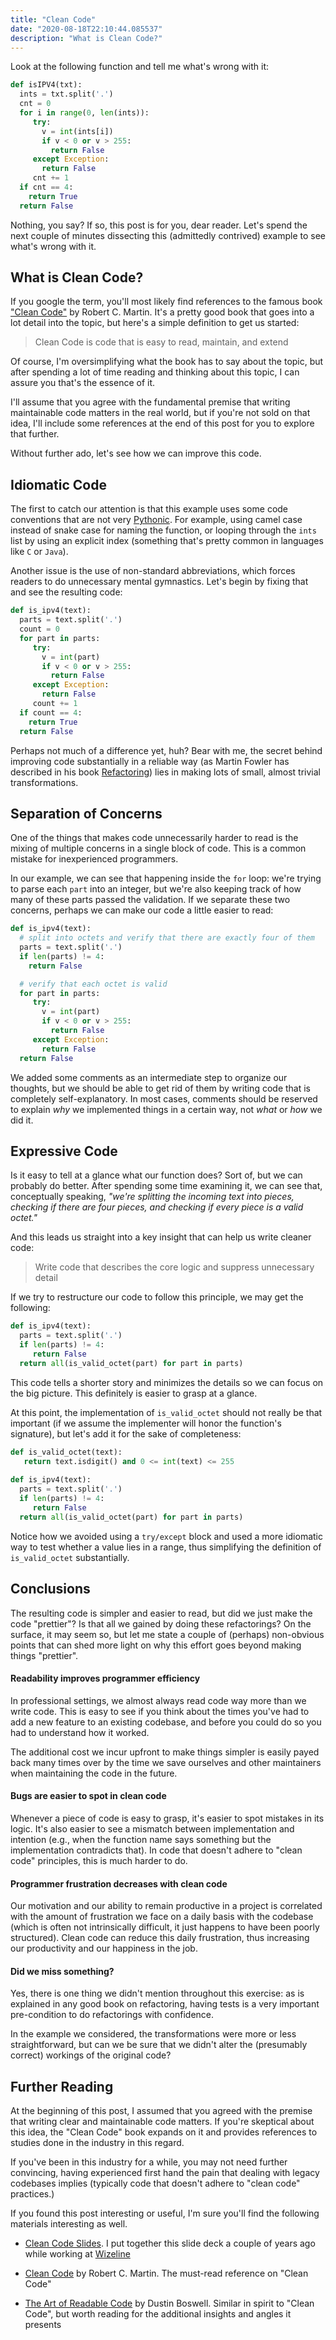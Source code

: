```yaml
---
title: "Clean Code"
date: "2020-08-18T22:10:44.085537"
description: "What is Clean Code?"
---
```


Look at the following function and tell me what's wrong with it:

```python
def isIPV4(txt):
  ints = txt.split('.')
  cnt = 0
  for i in range(0, len(ints)):
     try:
       v = int(ints[i])
       if v < 0 or v > 255:
         return False
     except Exception:
       return False
     cnt += 1
  if cnt == 4:
    return True
  return False
```

Nothing, you say? If so, this post is for you, dear reader. Let's spend the next couple of minutes dissecting this (admittedly contrived) example to see what's wrong with it.

## What is Clean Code?
If you google the term, you'll most likely find references to the famous book ["Clean Code"](https://www.amazon.com/Clean-Code-Handbook-Software-Craftsmanship/dp/0132350882) by Robert C. Martin. It's a pretty good book that goes into a lot detail into the topic, but here's a simple definition to get us started:

> Clean Code is code that is easy to read, maintain, and extend

Of course, I'm oversimplifying what the book has to say about the topic, but after spending a lot of time reading and thinking about this topic, I can assure you that's the essence of it.

I'll assume that you agree with the fundamental premise that writing maintainable code matters in the real world, but if you're not sold on that idea, I'll include some references at the end of this post for you to explore that further.

Without further ado, let's see how we can improve this code.

## Idiomatic Code
The first to catch our attention is that this example uses some code conventions that are not very [Pythonic](https://stackoverflow.com/questions/25011078/what-does-pythonic-mean#:~:text=Pythonic%20means%20code%20that%20doesn,is%20intended%20to%20be%20used.). For example, using camel case instead of snake case for naming the function, or looping through the `ints` list by using an explicit index (something that's pretty common in languages like `C` or `Java`).

Another issue is the use of non-standard abbreviations, which forces readers to do unnecessary mental gymnastics. Let's begin by fixing that and see the resulting code:

```python
def is_ipv4(text):
  parts = text.split('.')
  count = 0
  for part in parts:
     try:
       v = int(part)
       if v < 0 or v > 255:
         return False
     except Exception:
       return False
     count += 1
  if count == 4:
    return True
  return False
```

Perhaps not much of a difference yet, huh? Bear with me, the secret behind improving code substantially in a reliable way (as Martin Fowler has described in his book [Refactoring](https://martinfowler.com/books/refactoring.html)) lies in making lots of small, almost trivial transformations.

## Separation of Concerns
One of the things that makes code unnecessarily harder to read is the mixing of multiple concerns in a single block of code. This is a common mistake for inexperienced programmers. 

In our example, we can see that happening inside the `for` loop: we're trying to parse each `part` into an integer, but we're also keeping track of how many of these parts passed the validation. If we separate these two concerns, perhaps we can make our code a little easier to read:

```python
def is_ipv4(text):
  # split into octets and verify that there are exactly four of them
  parts = text.split('.')
  if len(parts) != 4:
    return False

  # verify that each octet is valid
  for part in parts:
     try:
       v = int(part)
       if v < 0 or v > 255:
         return False
     except Exception:
       return False
  return False
```

We added some comments as an intermediate step to organize our thoughts, but we should be able to get rid of them by writing code that is completely self-explanatory. In most cases, comments should be reserved to explain _why_ we implemented things in a certain way, not _what_ or _how_ we did it.

## Expressive Code
Is it easy to tell at a glance what our function does? Sort of, but we can probably do better. After spending some time examining it, we can see that, conceptually speaking, _"we're splitting the incoming text into pieces, checking if there are four pieces, and checking if every piece is a valid octet."_

And this leads us straight into a key insight that can help us write cleaner code:

> Write code that describes the core logic and suppress unnecessary detail

If we try to restructure our code to follow this principle, we may get the following:

```python
def is_ipv4(text):
  parts = text.split('.')
  if len(parts) != 4:
     return False
  return all(is_valid_octet(part) for part in parts)
```

This code tells a shorter story and minimizes the details so we can focus on the big picture. This definitely is easier to grasp at a glance.

At this point, the implementation of `is_valid_octet` should not really be that important (if we assume the implementer will honor the function's signature), but let's add it for the sake of completeness:

```python
def is_valid_octet(text):
   return text.isdigit() and 0 <= int(text) <= 255
   
def is_ipv4(text):
  parts = text.split('.')
  if len(parts) != 4:
     return False
  return all(is_valid_octet(part) for part in parts)
```

Notice how we avoided using a `try/except` block and used a more idiomatic way to test whether a value lies in a range, thus simplifying the definition of `is_valid_octet` substantially.

## Conclusions
The resulting code is simpler and easier to read, but did we just make the code "prettier"? Is that all we gained by doing these refactorings? On the surface, it may seem so, but let me state a couple of (perhaps) non-obvious points that can shed more light on why this effort goes beyond making things "prettier".

#### Readability improves programmer efficiency
In professional settings, we almost always read code way more than we write code. This is easy to see if you think about the times you've had to add a new feature to an existing codebase, and before you could do so you had to understand how it worked. 

The additional cost we incur upfront to make things simpler is easily payed back many times over by the time we save ourselves and other maintainers when maintaining the code in the future.

#### Bugs are easier to spot in clean code
Whenever a piece of code is easy to grasp, it's easier to spot mistakes in its logic. It's also easier to see a mismatch between implementation and intention (e.g., when the function name says something but the implementation contradicts that). In code that doesn't adhere to "clean code" principles, this is much harder to do.

#### Programmer frustration decreases with clean code
Our motivation and our ability to remain productive in a project is correlated with the amount of frustration we face on a daily basis with the codebase (which is often not intrinsically difficult, it just happens to have been poorly structured). Clean code can reduce this daily frustration, thus increasing our productivity and our happiness in the job.

#### Did we miss something?
Yes, there is one thing we didn't mention throughout this exercise: as is explained in any good book on refactoring, having tests is a very important pre-condition to do refactorings with confidence.

In the example we considered, the transformations were more or less straightforward, but can we be sure that we didn't alter the (presumably correct) workings of the original code?

## Further Reading
At the beginning of this post, I assumed that you agreed with the premise that writing clear and maintainable code matters. If you're skeptical about this idea, the "Clean Code" book expands on it and provides references to studies done in the industry in this regard.

If you've been in this industry for a while, you may not need further convincing, having experienced first hand the pain that dealing with legacy codebases implies (typically code that doesn't adhere to "clean code" practices.)

If you found this post interesting or useful, I'm sure you'll find the following materials interesting as well. 

+ [Clean Code Slides](https://docs.google.com/presentation/d/1sZe0yQkoeR1S8IvyQst94hoFKk_Kcu2Gxzf8rHL4ZWM/edit?usp=sharing). I put together this slide deck a couple of years ago while working at [Wizeline](https://www.wizeline.com/)

+ [Clean Code](https://www.amazon.com/Clean-Code-Handbook-Software-Craftsmanship/dp/0132350882) by Robert C. Martin. The must-read reference on "Clean Code"

+ [The Art of Readable Code](https://www.amazon.com/dp/B0064CZ1XE/ref=dp-kindle-redirect?_encoding=UTF8&btkr=1) by Dustin Boswell. Similar in spirit to "Clean Code", but worth reading for the additional insights and angles it presents
